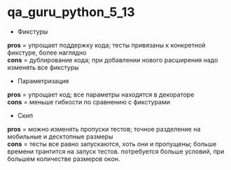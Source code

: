# qa_guru_python_5_13
+ Фикстуры

__pros__ = упрощает поддержку кода; тесты привязаны к конкретной фикстуре, более наглядно<br/>
__cons__ = дублирование кода; при добавлении нового расширения надо изменять все фикстуры

+ Параметризация

__pros__ = упрощает код; все параметры находятся в декораторе<br/>
__cons__ = меньше гибкости по сравнению с фикстурами

+ Скип

__pros__ = можно изменять пропуски тестов; точное разделение на мобильные и десктопные размеры<br/>
__cons__ = тесты все равно запускаются, хоть они и пропущены; больше времени трантится на запуск тестов. потребуется больше условий, при большем количестве размеров окон.
